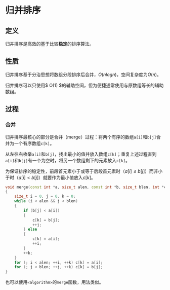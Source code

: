 # 归并排序

## 定义

归并排序是高效的基于比较**稳定**的排序算法。

## 性质

归并排序基于分治思想将数组分段排序后合并，$O(nlogn)$，空间复杂度为$O(n)$。

归并排序可以只使用$ O(1) $的辅助空间，但为便捷通常使用与原数组等长的辅助数组。

## 过程

### 合并

归并排序最核心的部分是合并（merge）过程：将两个有序的数组`a[i]`和`b[j]`合并为一个有序数组`c[k]`。

从左往右枚举`a[i]`和`b[j]`，找出最小的值并放入数组`c[k]`；重复上述过程直到`a[i]`和`b[j]`有一个为空时，将另一个数组剩下的元素放入`c[k]`。

为保证排序的稳定性，前段首元素小于或等于后段首元素时（$a[i]\leq b[j]$）而非小于时（$a[i]\lt b[j]$）就要作为最小值放入$c[k]$。

```Cpp
void merge(const int *a, size_t alen, const int *b, size_t blen, int *c)
{
    size_t i = 0, j = 0, k = 0;
    while (i < alen && j < blen)
    {
        if (b[j] < a[i])
        {
            c[k] = b[j];
            ++j;
        } else
        {
            c[k] = a[i];
            ++i;
        }
        ++k;
    }
    for (; i < alen; ++i, ++k) c[k] = a[i];
    for (; j < blen; ++j, ++k) c[k] = b[j];
}
```

也可以使用`<algorithm>`的`merge`函数，用法类似。
